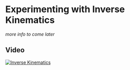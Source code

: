 # Experimenting with Inverse Kinematics

*more info to come later*

## Video

[![Inverse Kinematics](https://img.youtube.com/vi/1UKI7Xcm4Ow/0.jpg)](https://youtu.be/1UKI7Xcm4Ow)
